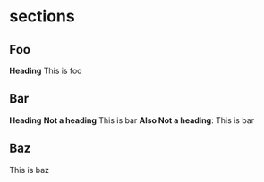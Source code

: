 # sections 

## Foo
**Heading**
This is foo

## Bar
**Heading**
**Not a heading** This is bar
**Also Not a heading**: This is bar

## Baz
This is baz
